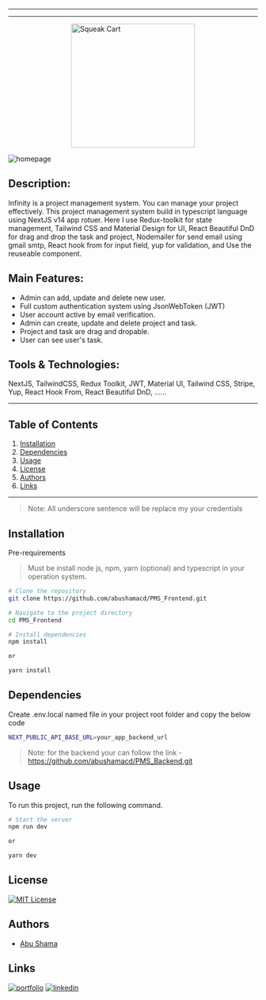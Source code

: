 <hr>
<hr>

<a href="https://pms-shama.vercel.app/" style="display: flex; justify-content: center;" class="menu"><img height="250px" width="250px"
            src="https://pms-shama.vercel.app/_next/image?url=%2F_next%2Fstatic%2Fmedia%2Fdark_logo.dea83311.png&w=828&q=75"
            alt="Squeak Cart"></a>

<img src="https://i.ibb.co/wrnY3R1/thumbnail.png" alt="homepage">

## Description:

Infinity is a project management system. You can manage your project effectively. This project management system build in typescript language using NextJS v14 app rotuer. Here I use Redux-toolkit for state management, Tailwind CSS and Material Design for UI, React Beautiful DnD for drag and drop the task and project, Nodemailer for send email using gmail smtp, React hook from for input field, yup for validation, and Use the reuseable component.

## Main Features:

- Admin can add, update and delete new user.
- Full custom authentication system using JsonWebToken (JWT)
- User account active by email verification.
- Admin can create, update and delete project and task.
- Project and task are drag and dropable.
- User can see user's task.

## Tools & Technologies:

NextJS, TailwindCSS, Redux Toolkit, JWT, Material UI, Tailwind
CSS, Stripe, Yup, React Hook From, React Beautiful DnD, ......

---

## Table of Contents

1. [Installation](#installation)
1. [Dependencies](#dependencies)
1. [Usage](#usage)
1. [License](#license)
1. [Authors](#authors)
1. [Links](#links)

---

> Note: All underscore sentence will be replace my your credentials

## Installation

Pre-requirements

> Must be install node js, npm, yarn (optional) and typescript in your operation system.

```bash
# Clone the repository
git clone https://github.com/abushamacd/PMS_Frontend.git

# Navigate to the project directory
cd PMS_Frontend

# Install dependencies
npm install

or

yarn install

```

## Dependencies

Create .env.local named file in your project root folder and copy the below code

```bash
NEXT_PUBLIC_API_BASE_URL=your_app_backend_url
```

> Note: for the backend your can follow the link - https://github.com/abushamacd/PMS_Backend.git

## Usage

To run this project, run the following command.

```bash
# Start the server
npm run dev

or

yarn dev
```

## License

[![MIT License](https://img.shields.io/badge/License-MIT-green.svg)](https://choosealicense.com/licenses/mit/)

## Authors

- [Abu Shama](https://www.github.com/abushamacd)

## Links

[![portfolio](https://img.shields.io/badge/my_portfolio-000?style=for-the-badge&logo=ko-fi&logoColor=white)](https://imshama.com)
[![linkedin](https://img.shields.io/badge/linkedin-0A66C2?style=for-the-badge&logo=linkedin&logoColor=white)](https://www.linkedin.com/in/abushamacd)
